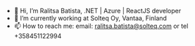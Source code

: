 - 👋 Hi, I’m Ralitsa Batista, .NET | Azure | ReactJS developer
- 🌱 I’m currently working at Solteq Oy, Vantaa, Finland
- 📫 How to reach me: email: ralitsa.batista@solteq.com or tel +358451122994

<!---
RalitsaBatistaSolteq/RalitsaBatistaSolteq is a ✨ special ✨ repository because its `README.md` (this file) appears on your GitHub profile.
You can click the Preview link to take a look at your changes.
--->
